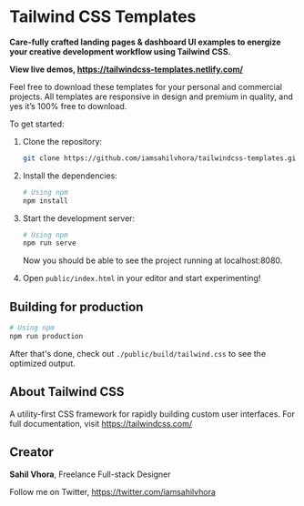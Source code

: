 # Tailwind CSS Templates

**Care-fully crafted landing pages & dashboard UI examples to energize your creative development workflow using Tailwind CSS.**

**View live demos, https://tailwindcss-templates.netlify.com/**

Feel free to download these templates for your personal and commercial projects. All templates are responsive in design and premium in quality, and yes it’s 100% free to download.

To get started:

1. Clone the repository:

    ```bash
    git clone https://github.com/iamsahilvhora/tailwindcss-templates.git
    ```

2. Install the dependencies:

    ```bash
    # Using npm
    npm install
    ```

3. Start the development server:

    ```bash
    # Using npm
    npm run serve
    ```

    Now you should be able to see the project running at localhost:8080.

4. Open `public/index.html` in your editor and start experimenting!

## Building for production

```bash
# Using npm
npm run production
```

After that's done, check out `./public/build/tailwind.css` to see the optimized output.

## About Tailwind CSS
A utility-first CSS framework for rapidly building custom user interfaces.
For full documentation, visit https://tailwindcss.com/

## Creator
**Sahil Vhora**, Freelance Full-stack Designer

Follow me on Twitter, https://twitter.com/iamsahilvhora
